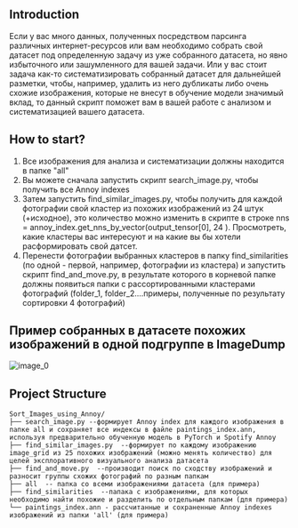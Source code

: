 
## Introduction

Если у вас много данных, полученных посредством парсинга различных интернет-ресурсов или вам необходимо собрать свой датасет под определенную задачу из уже собранного датасета, но явно избыточного или зашумленного для вашей задачи. Или у вас стоит задача как-то систематизировать собранный датасет для дальнейшей разметки, чтобы, например, удалить из него дубликаты либо очень схожие изображения, которые не внесут в обучение модели значимый вклад, то данный скрипт поможет вам в вашей работе с анализом и систематизацией вашего датасета.

## How to start?
1. Все изображения для анализа и систематизации должны находится в папке "all"
2. Вы можете сначала запустить скрипт search_image.py, чтобы получить все Annoy indexes
3. Затем запустить find_similar_images.py, чтобы получить для каждой фотографии свой кластер из похожих изображений из 24 штук (+исходное), это количество можно изменить в скрипте в строке nns = annoy_index.get_nns_by_vector(output_tensor[0], 24 ). Просмотреть, какие кластеры вас интересуют и на какие вы бы хотели расформировать свой датсет.
4. Перенести фотографии выбранных кластеров в папку find_similarities (по одной - первой, например, фотографии из кластера) и запустить скрипт find_and_move.py, в результате которого в корневой папке должны появиться папки с рассортированными кластерами фотографий (folder_1, folder_2....примеры, полученные по результату сортировки 4 фотографий)

## Пример собранных в датасете похожих изображений в одной подгруппе в ImageDump
![image_0](https://github.com/HelenKris/Sort_Images_using_Annoy/assets/128362457/bd038bfa-1fda-4fdf-ae65-6475befb1fd2)

## Project Structure
```
Sort_Images_using_Annoy/
├── search_image.py --формирует Annoy index для каждого изображения в папке all и сохраняет все индексы в файле paintings_index.ann, используя предварительно обученную модель в PyTorch и Spotify Annoy
├── find_similar_images.py  --формирует по каждому изображению image_grid из 25 похожих изображений (можно менять количество) для целей эксплоративного визуального анализа датасета
├── find_and_move.py  --производит поиск по сходству изображений и разносит группы схожих фотографий по разным папкам
├── all  -- папка со всеми изображениями датасета (для примера)
├── find_similarities  --папака с изображениями, для которых необходимо найти похожие и разделить по отдельным папкам (для примера)
└── paintings_index.ann - рассчитанные и сохраненные Annoy indexes изображений из папки 'all' (для примера)
